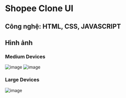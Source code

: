 # Shopee Clone UI
## Công nghệ: HTML, CSS, JAVASCRIPT
## Hình ảnh
### Medium Devices
![image](https://github.com/DangVanCong2301/Shopee_Clone_UI/assets/111124018/eec6df63-b158-4c0b-938c-3cc574520a5d)
![image](https://github.com/DangVanCong2301/Shopee_Clone_UI/assets/111124018/ff6e367e-59b9-4167-aa0e-955f493df175)
### Large Devices
![image](https://github.com/DangVanCong2301/Shopee_Clone_UI/assets/111124018/849fc0ab-fd76-4023-9716-d41b081cf31a)
